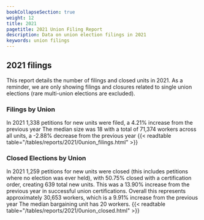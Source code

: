 ```yaml
---
bookCollapseSection: true
weight: 12
title: 2021
pagetitle: 2021 Union Filing Report
description: Data on union election filings in 2021
keywords: union filings
---
```


## 2021 filings

This report details the number of filings and closed units in 2021. As a reminder, we are only showing filings and closures related to single union elections (rare multi-union elections are excluded).

### Filings by Union
In 2021 1,338 petitions for new units were filed, a 4.21% increase from the previous year The median size was 18 with a total of 71,374 workers across all units, a -2.88% decrease from the previous year
{{< readtable table="/tables/reports/2021/0union_filings.html" >}}

### Closed Elections by Union
In 2021 1,259 petitions for new units were closed (this includes petitions where no election was ever held), with 50.75% closed with a certification order, creating 639 total new units. This was a 13.90% increase from the previous year in successful union certifications. Overall this represents approximately 30,653 workers, which is a 9.91% increase from the previous year The median bargaining unit has 20 workers.
{{< readtable table="/tables/reports/2021/0union_closed.html" >}}
